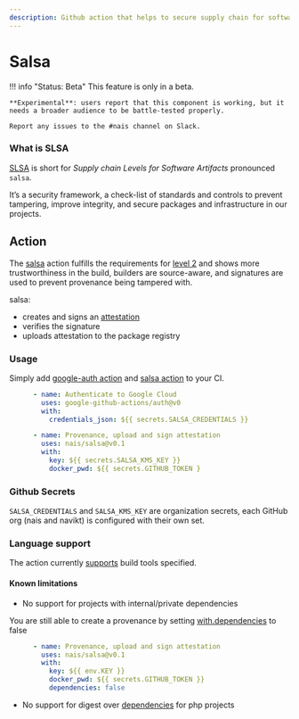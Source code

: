 ```yaml
---
description: Github action that helps to secure supply chain for software artifacts.
---
```


# Salsa

!!! info "Status: Beta"
This feature is only in a beta.

    **Experimental**: users report that this component is working, but it needs a broader audience to be battle-tested properly.

    Report any issues to the #nais channel on Slack.

### What is SLSA

[SLSA](https://slsa.dev/) is short for _Supply chain Levels for Software Artifacts_ pronounced `salsa`.

It’s a security framework, a check-list of standards and controls to prevent tampering, improve integrity, and secure
packages and infrastructure in our projects.

## Action

The [salsa](https://github.com/nais/salsa) action fulfills the requirements
for [level 2](https://slsa.dev/spec/v0.1/levels) and shows more
trustworthiness in the build, builders are
source-aware, and signatures are used to prevent provenance being tampered with.

salsa:

* creates and signs an [attestation](https://github.com/slsa-framework/slsa/blob/main/controls/attestations.md)
* verifies the signature
* uploads attestation to the package registry

### Usage

Simply add [google-auth action](https://github.com/google-github-actions/auth)
and [salsa action](https://github.com/nais/salsa) to your CI.

```yaml
      - name: Authenticate to Google Cloud
        uses: google-github-actions/auth@v0
        with:
          credentials_json: ${{ secrets.SALSA_CREDENTIALS }}

      - name: Provenance, upload and sign attestation
        uses: nais/salsa@v0.1
        with:
          key: ${{ secrets.SALSA_KMS_KEY }}
          docker_pwd: ${{ secrets.GITHUB_TOKEN }
```

### Github Secrets

`SALSA_CREDENTIALS` and `SALSA_KMS_KEY` are organization secrets, each GitHub org (nais and navikt) is configured with
their own set.

### Language support

The action currently [supports](https://github.com/nais/salsa#support) build tools specified.

#### Known limitations

* No support for projects with internal/private dependencies

You are still able to create a provenance by setting [with.dependencies](https://github.com/nais/salsa#customizing) to
false

```yaml
      - name: Provenance, upload and sign attestation
        uses: nais/salsa@v0.1
        with:
          key: ${{ env.KEY }}
          docker_pwd: ${{ secrets.GITHUB_TOKEN }}
          dependencies: false
```

* No support for digest over [dependencies](https://github.com/nais/salsa#build-tools) for
  php projects 


